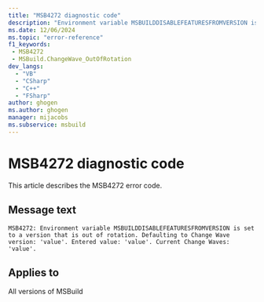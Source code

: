 ```yaml
---
title: "MSB4272 diagnostic code"
description: "Environment variable MSBUILDDISABLEFEATURESFROMVERSION is set to a version that is out of rotation. Defaulting to Change Wave version: 'value'. Entered value: 'value'. Current Change Waves: 'value'."
ms.date: 12/06/2024
ms.topic: "error-reference"
f1_keywords:
 - MSB4272
 - MSBuild.ChangeWave_OutOfRotation
dev_langs:
  - "VB"
  - "CSharp"
  - "C++"
  - "FSharp"
author: ghogen
ms.author: ghogen
manager: mijacobs
ms.subservice: msbuild
---
```


# MSB4272 diagnostic code

<!-- :::ErrorDefinitionDescription::: -->
<!-- :::editable-content name="introDescription"::: -->
This article describes the MSB4272 error code.
<!-- :::editable-content-end::: -->

## Message text

```output
MSB4272: Environment variable MSBUILDDISABLEFEATURESFROMVERSION is set to a version that is out of rotation. Defaulting to Change Wave version: 'value'. Entered value: 'value'. Current Change Waves: 'value'.
```

<!-- :::editable-content name="postOutputDescription"::: -->
<!--
{StrBegin="MSB4272: "}
-->
<!-- :::editable-content-end::: -->
<!-- :::ErrorDefinitionDescription-end::: -->

## Applies to

All versions of MSBuild

